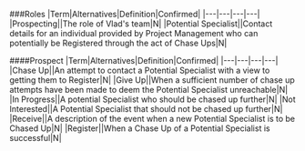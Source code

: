 ###Roles
|Term|Alternatives|Definition|Confirmed|
|---|---|---|---|
|Prospecting||The role of Vlad's team|N|
|Potential Specialist||Contact details for an individual provided by Project Management who can potentially be Registered through the act of Chase Ups|N|

####Prospect
|Term|Alternatives|Definition|Confirmed|
|---|---|---|---|
|Chase Up||An attempt to contact a Potential Specialist with a view to getting them to Register|N|
|Give Up||When a sufficient number of chase up attempts have been made to deem the Potential Specialist unreachable|N|
|In Progress||A potential Specialist who should be chased up further|N|
|Not Interested||A Potential Specialist that should not be chased up further|N|
|Receive||A description of the event when a new Potential Specialist is to be Chased Up|N|
|Register||When a Chase Up of a Potential Specialist is successful|N|